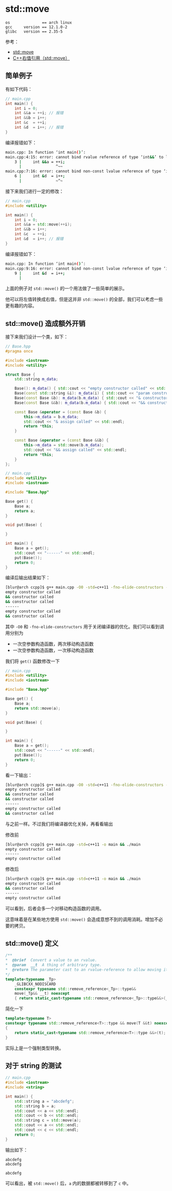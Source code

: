 # std::move

```
os              == arch linux
gcc     version == 12.1.0-2
glibc   version == 2.35-5
```

参考：

- [std::move](https://en.cppreference.com/w/cpp/utility/move)
- [C++右值引用（std::move）](https://zhuanlan.zhihu.com/p/94588204)

## 简单例子

有如下代码：

``` cpp
// main.cpp
int main() {
    int i = 0;
    int &&a = ++i; // 报错
    int &&b = i++;
    int &c  = ++i;
    int &d  = i++; // 报错
}
```

编译报错如下：

``` bash
main.cpp: In function ‘int main()’:
main.cpp:4:15: error: cannot bind rvalue reference of type ‘int&&’ to lvalue of type ‘int’
    3 |     int &&a = ++i;
      |               ^~~
main.cpp:7:16: error: cannot bind non-const lvalue reference of type ‘int&’ to an rvalue of type ‘int’
    6 |     int &d  = i++;
      |               ~^~
```

接下来我们进行一定的修改：

``` cpp
// main.cpp
#include <utility>

int main() {
    int i = 0;
    int &&a = std::move(++i);
    int &&b = i++;
    int &c  = ++i;
    int &d  = i++; // 报错
}
```

编译报错如下：

``` bash
main.cpp: In function ‘int main()’:
main.cpp:9:16: error: cannot bind non-const lvalue reference of type ‘int&’ to an rvalue of type ‘int’
    9 |     int &d  = i++;
      |    
```

上面的例子对 `std::move()` 的一个用法做了一些简单的展示。

他可以将左值转换成右值，但是这并非 `std::move()` 的全部，我们可以考虑一些更有趣的内容。

## std::move() 造成额外开销

接下来我们设计一个类，如下：

``` cpp
// Base.hpp
#pragma once

#include <iostream>
#include <utility>

struct Base {
    std::string m_data;

    Base(): m_data() { std::cout << "empty constructor called" << std::endl; }
    Base(const std::string &i): m_data(i) { std::cout << "param constructor called" << std::endl; }
    Base(const Base &b): m_data(b.m_data) { std::cout << "& constructor called" << std::endl; }
    Base(const Base &&b): m_data(b.m_data) { std::cout << "&& constructor called" << std::endl; }

    const Base &operator = (const Base &b) {
        this->m_data = b.m_data;
        std::cout << "& assign called" << std::endl;
        return *this;
    }

    const Base &operator = (const Base &&b) {
        this->m_data = std::move(b.m_data);
        std::cout << "&& assign called" << std::endl;
        return *this;
    }
};
```

``` cpp
// main.cpp
#include <utility>
#include <iostream>

#include "Base.hpp"

Base get() {
    Base a;
    return a;
}

void put(Base) {

}

int main() {
    Base a = get();
    std::cout << "------" << std::endl;
    put(Base());
    return 0;
}
```

编译后输出结果如下：

``` bash
[blur@arch ccpp]$ g++ main.cpp -O0 -std=c++11 -fno-elide-constructors -o main && ./main
empty constructor called
&& constructor called
&& constructor called
------
empty constructor called
&& constructor called
```

其中 `-O0` 和 `-fno-elide-constructors` 用于关闭编译器的优化。我们可以看到调用分别为

- 一次空参数构造函数，两次移动构造函数
- 一次空参数构造函数，一次移动构造函数

我们将 `get()` 函数修改一下

``` cpp
// main.cpp
#include <utility>
#include <iostream>

#include "Base.hpp"

Base get() {
    Base a;
    return std::move(a);
}

void put(Base) {

}

int main() {
    Base a = get();
    std::cout << "------" << std::endl;
    put(Base());
    return 0;
}
```

看一下输出：

``` bash
[blur@arch ccpp]$ g++ main.cpp -O0 -std=c++11 -fno-elide-constructors -o main && ./main
empty constructor called
&& constructor called
&& constructor called
------
empty constructor called
&& constructor called
```

与之前一样。不过我们将编译器优化关掉，再看看输出

修改前

``` bash
[blur@arch ccpp]$ g++ main.cpp -std=c++11 -o main && ./main
empty constructor called
------
empty constructor called
```

修改后

``` bash
[blur@arch ccpp]$ g++ main.cpp -std=c++11 -o main && ./main
empty constructor called
&& constructor called
------
empty constructor called
```

可以看到，后者会多一个对移动构造函数的调用。

这意味着是在某些地方使用 `std::move()` 会造成意想不到的调用消耗。增加不必要的拷贝。

## std::move() 定义

``` cpp
/**
*  @brief  Convert a value to an rvalue.
*  @param  __t  A thing of arbitrary type.
*  @return The parameter cast to an rvalue-reference to allow moving it.
*/
template<typename _Tp>
    _GLIBCXX_NODISCARD
    constexpr typename std::remove_reference<_Tp>::type&&
    move(_Tp&& __t) noexcept
    { return static_cast<typename std::remove_reference<_Tp>::type&&>(__t); }
```

简化一下

``` cpp
template<typename T>
constexpr typename std::remove_reference<T>::type && move(T &&t) noexcept
{
    return static_cast<typename std::remove_reference<T>::type &&>(t);
}
```

实际上是一个强制类型转换。

## 对于 string 的测试

``` cpp
// main.cpp
#include <iostream>
#include <string>

int main() {
    std::string a = "abcdefg";
    std::string b = a;
    std::cout << a << std::endl;
    std::cout << b << std::endl;
    std::string c = std::move(a);
    std::cout << a << std::endl;
    std::cout << c << std::endl;
    return 0;
}
```

输出如下：

```
abcdefg
abcdefg

abcdefg
```

可以看出，被 `std::move()` 后，`a` 内的数据都被转移到了 `c` 中。